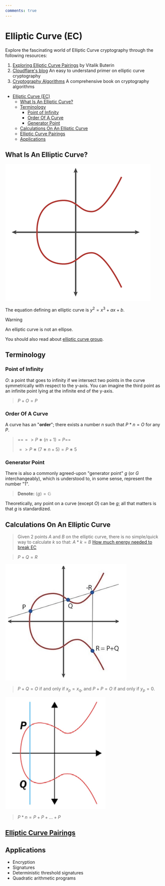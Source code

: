 ```yaml
---
comments: true
---
```


# Elliptic Curve (EC)

Explore the fascinating world of Elliptic Curve cryptography through the following resources:

1. [Exploring Elliptic Curve Pairings](https://medium.com/@VitalikButerin/exploring-elliptic-curve-pairings-c73c1864e627)
   by Vitalik Buterin
2. [Cloudflare's blog](https://blog.cloudflare.com/a-relatively-easy-to-understand-primer-on-elliptic-curve-cryptography/)
   An easy to understand primer on elliptic curve cryptography
3. [Cryptography Algorithms](https://www.amazon.com/Next-generation-Cryptography-Algorithms-Explained-implementation/dp/1789617138)
   A comprehensive book on cryptography algorithms

<!-- TOC -->

- [Elliptic Curve (EC)](#elliptic-curve-ec)
  - [What Is An Elliptic Curve?](#what-is-an-elliptic-curve)
  - [Terminology](#terminology)
    - [Point of Infinity](#point-of-infinity)
    - [Order Of A Curve](#order-of-a-curve)
    - [Generator Point](#generator-point)
  - [Calculations On An Elliptic Curve](#calculations-on-an-elliptic-curve)
  - [Elliptic Curve Pairings](#elliptic-curve-pairings)
  - [Applications](#applications)

<!-- TOC -->

## What Is An Elliptic Curve?

![Elliptic Curve Image](attachments/elliptic_curve.png)

The equation defining an elliptic curve is $y^{2} = x^{3} + ax + b$.

> [!WARNING]  
> An elliptic curve is not an ellipse.

You should also read about [elliptic curve group](elliptic_curve_group.md).

## Terminology

### Point of Infinity

$O$: a point that goes to infinity if we intersect two points in the curve symmetrically with respect to the y-axis.
You can imagine the third point as an infinite point lying at the infinite end of the y-axis.

> $P + O = P$

### Order Of A Curve

A curve has an "**order**"; there exists a number $n$ such that $P * n = O$ for any $P$.

> ==$=> P∗(n+1)=P$==
>
> $=> P∗(7∗n+5)=P∗5$

### Generator Point

There is also a commonly agreed-upon "generator point" $g$ (or $G$ interchangeably), which is understood to, in some
sense, represent the number "1".

> **Denote:** $\langle g \rangle = \mathbb{G}$

Theoretically, any point on a curve (except $O$) can be $g$; all that matters is that $g$ is standardized.

## Calculations On An Elliptic Curve

> Given 2 points $A$ and $B$ on the elliptic curve, there is no simple/quick way to calculate $k$ so that: $A*k =
> B$ [How much energy needed to break EC](http://eprint.iacr.org/2013/635.pdf)

> $P + Q = R$

![Elliptic Addition](attachments/elliptic_addition.png)

> $P + Q = O$ if and only if $x_{p} = x_{q}$, and $P + P = O$ if and only if $y_{p} = 0$.

![Elliptic Vertical](attachments/elliptic_vertical.png)

> $P * n = P + P + … + P$

## [Elliptic Curve Pairings](elliptic_curve_pairings.md)

## Applications

- Encryption
- Signatures
- Deterministic threshold signatures
- Quadratic arithmetic programs
